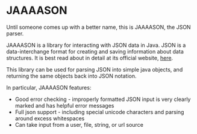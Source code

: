 JAAAASON
========
  
Until someone comes up with a better name, this is JAAAASON, the JSON parser.

JAAAASON is a library for interacting with JSON data in Java. JSON is a data-interchange format for creating and saving information about data structures. It is best read about in detail at its official website, [here](http://www.json.org/).

This library can be used for parsing JSON into simple java objects, and returning the same objects back into JSON notation.

In particular, JAAAASON features:
* Good error checking - improperly formatted JSON input is very clearly marked and has helpful error messages
* Full json support - including special unicode characters and parsing around excess whitespaces
* Can take input from a user, file, string, or url source